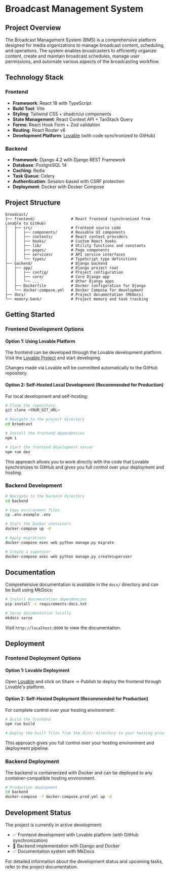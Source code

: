 # Broadcast Management System

## Project Overview

The Broadcast Management System (BMS) is a comprehensive platform designed for media organizations to manage broadcast content, scheduling, and operations. The system enables broadcasters to efficiently organize content, create and maintain broadcast schedules, manage user permissions, and automate various aspects of the broadcasting workflow.

## Technology Stack

### Frontend

- **Framework**: React 18 with TypeScript
- **Build Tool**: Vite
- **Styling**: Tailwind CSS + shadcn/ui components
- **State Management**: React Context API + TanStack Query
- **Forms**: React Hook Form + Zod validation
- **Routing**: React Router v6
- **Development Platform**: [Lovable](https://lovable.dev/projects/78845865-e6be-426e-99f7-3b3cc01b4991) (with code synchronized to GitHub)

### Backend

- **Framework**: Django 4.2 with Django REST Framework
- **Database**: PostgreSQL 14
- **Caching**: Redis
- **Task Queue**: Celery
- **Authentication**: Session-based with CSRF protection
- **Deployment**: Docker with Docker Compose

## Project Structure

```
broadcast/
├── frontend/                # React frontend (synchronized from Lovable to GitHub)
│   ├── src/                 # Frontend source code
│   │   ├── components/      # Reusable UI components
│   │   ├── contexts/        # React context providers
│   │   ├── hooks/           # Custom React hooks
│   │   ├── lib/             # Utility functions and constants
│   │   ├── pages/           # Page components
│   │   ├── services/        # API service interfaces
│   │   └── types/           # TypeScript type definitions
├── backend/                 # Django backend
│   ├── app/                 # Django project root
│   │   ├── config/          # Project configuration
│   │   ├── core/            # Core Django app
│   │   └── ...              # Other Django apps
│   ├── Dockerfile           # Docker configuration for Django
│   └── docker-compose.yml   # Docker Compose for development
├── docs/                    # Project documentation (MkDocs)
└── memory-bank/             # Project memory and task tracking
```

## Getting Started

### Frontend Development Options

#### Option 1: Using Lovable Platform

The frontend can be developed through the Lovable development platform. Visit the [Lovable Project](https://lovable.dev/projects/78845865-e6be-426e-99f7-3b3cc01b4991) and start developing.

Changes made via Lovable will be committed automatically to the GitHub repository.

#### Option 2: Self-Hosted Local Development (Recommended for Production)

For local development and self-hosting:

```sh
# Clone the repository
git clone <YOUR_GIT_URL>

# Navigate to the project directory
cd broadcast

# Install the frontend dependencies
npm i

# Start the frontend development server
npm run dev
```

This approach allows you to work directly with the code that Lovable synchronizes to GitHub and gives you full control over your deployment and hosting.

### Backend Development

```sh
# Navigate to the backend directory
cd backend

# Copy environment files
cp .env.example .env

# Start the Docker containers
docker-compose up -d

# Apply migrations
docker-compose exec web python manage.py migrate

# Create a superuser
docker-compose exec web python manage.py createsuperuser
```

## Documentation

Comprehensive documentation is available in the `docs/` directory and can be built using MkDocs:

```sh
# Install documentation dependencies
pip install -r requirements-docs.txt

# Serve documentation locally
mkdocs serve
```

Visit `http://localhost:8000` to view the documentation.

## Deployment

### Frontend Deployment Options

#### Option 1: Lovable Deployment

Open [Lovable](https://lovable.dev/projects/78845865-e6be-426e-99f7-3b3cc01b4991) and click on Share -> Publish to deploy the frontend through Lovable's platform.

#### Option 2: Self-Hosted Deployment (Recommended for Production)

For complete control over your hosting environment:

```sh
# Build the frontend
npm run build

# Deploy the built files from the dist/ directory to your hosting provider
```

This approach gives you full control over your hosting environment and deployment pipeline.

### Backend Deployment

The backend is containerized with Docker and can be deployed to any container-compatible hosting environment.

```sh
# Production deployment
cd backend
docker-compose -f docker-compose.prod.yml up -d
```

## Development Status

The project is currently in active development:

- ✅ Frontend development with Lovable platform (with GitHub synchronization)
- 🚧 Backend implementation with Django and Docker
- ✅ Documentation system with MkDocs

For detailed information about the development status and upcoming tasks, refer to the project documentation.
